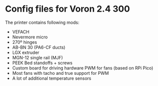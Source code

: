 # Config files for Voron 2.4 300

The printer contains following mods:
* VEFACH
* Nevermore micro
* 270º hinges
* AB-BN 30 (PA6-CF ducts)
* LGX extruder
* MGN-12 single rail (MJF)
* PEEK Bed standoffs + screws
* Custom board for driving hardware PWM for fans (based on RPi Pico)
* Most fans with tacho and true support for PWM
* A lot of additional temperature sensors